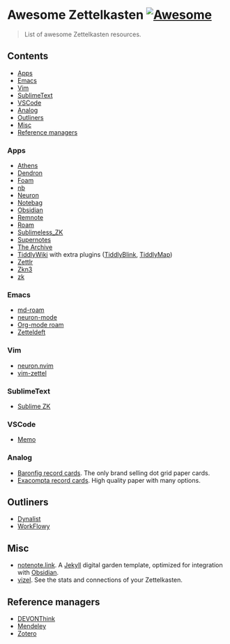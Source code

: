 # Awesome Zettelkasten [![Awesome](https://cdn.rawgit.com/sindresorhus/awesome/d7305f38d29fed78fa85652e3a63e154dd8e8829/media/badge.svg)](https://github.com/sindresorhus/awesome)

> List of awesome Zettelkasten resources.

## Contents

- [Apps](#apps)
- [Emacs](#emacs)
- [Vim](#vim)
- [SublimeText](#sublimetext)
- [VSCode](#vscode)
- [Analog](#analog)
- [Outliners](#outliners)
- [Misc](#misc)
- [Reference managers](#reference-managers)

### Apps

- [Athens](https://github.com/athensresearch/athens)
- [Dendron](https://github.com/dendronhq/dendron)
- [Foam](https://www.producthunt.com/posts/foam)
- [nb](https://github.com/xwmx/nb)
- [Neuron](https://neuron.zettel.page/)
- [Notebag](https://notebag.app/)
- [Obsidian](https://obsidian.md)
- [Remnote](https://www.remnote.io/homepage)
- [Roam](https://roamresearch.com)
- [Sublimeless_ZK](https://github.com/renerocksai/sublimeless_zk)
- [Supernotes](https://supernotes.app)
- [The Archive](https://zettelkasten.de/the-archive/)
- [TiddlyWiki](https://tiddlywiki.com) with extra plugins ([TiddlyBlink](https://giffmex.org/gifts/tiddlyblink.html), [TiddlyMap](http://tiddlymap.org))
- [Zettlr](https://zettlr.com/)
- [Zkn3](http://zettelkasten.danielluedecke.de/en/)
- [zk](https://github.com/AndrewCopeland/zettelkasten)

### Emacs

- [md-roam](https://github.com/nobiot/md-roam)
- [neuron-mode](https://github.com/felko/neuron-mode)
- [Org-mode roam](https://org-roam.readthedocs.io/en/master/)
- [Zetteldeft](https://www.eliasstorms.net/zetteldeft/)

### Vim

- [neuron.nvim](https://github.com/oberblastmeister/neuron.nvim)
- [vim-zettel](https://github.com/michal-h21/vim-zettel)

### SublimeText

- [Sublime ZK](https://github.com/renerocksai/sublime_zk)

### VSCode

- [Memo](https://github.com/svsool/vscode-memo)

### Analog

- [Baronfig record cards](https://www.baronfig.com/products/strategist?subset=workspace%20essentials&variant=1047391371289). The only brand selling dot grid paper cards.
- [Exacompta record cards](https://www.exacompta.com/en/cat/012060/record-cards). High quality paper with many options.

## Outliners

- [Dynalist](https://dynalist.io)
- [WorkFlowy](https://workflowy.com/list-maker/)

## Misc

- [notenote.link](https://github.com/Maxence-L/notenote.link). A [Jekyll](https://jekyllrb.com) digital garden template, optimized for integration with [Obsidian](https://obsidian.md).
- [vizel](https://github.com/BasilPH/vizel). See the stats and connections of your Zettelkasten.

## Reference managers

- [DEVONThink](https://www.devontechnologies.com/apps/devonthink)
- [Mendeley](https://www.mendeley.com/)
- [Zotero](https://www.zotero.org/)
